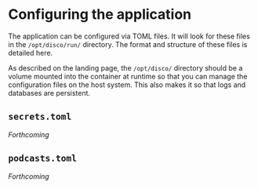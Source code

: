 # Configuring the application

The application can be configured via TOML files. It will look for these files in the `/opt/disco/run/` directory. The
format and structure of these files is detailed here.

As described on the landing page, the `/opt/disco/` directory should be a volume mounted into the container at runtime
so that you can manage the configuration files on the host system. This also makes it so that logs and databases are
persistent.

## `secrets.toml`
*Forthcoming*

## `podcasts.toml`
*Forthcoming*
